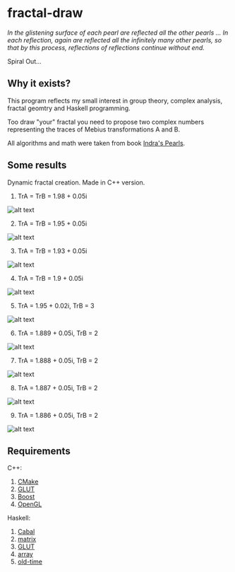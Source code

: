 # fractal-draw

*In the glistening surface of each pearl are reflected all the other pearls ... In each reflection, again are reflected all the infinitely many other pearls, so that by this process, reflections of reflections continue without end.*

Spiral Out...

## Why it exists?
This program reflects my small interest in group theory, complex analysis, fractal geomtry and Haskell programming.

Too draw "your" fractal you need to propose two complex numbers representing the traces of Mebius transformations A and B. 

All algorithms and math were taken from book [Indra's Pearls](https://en.wikipedia.org/wiki/Indra's_Pearls_(book)).

## Some results

Dynamic fractal creation. Made in C++ version.

1. TrA = TrB = 1.98 + 0.05i

![alt text](https://github.com/dkaravaev/fractal-draw/blob/master/C%2B%2B/results/ta%3Dtb%3D1.98%2B0.05.png)

2. TrA = TrB = 1.95 + 0.05i

![alt text](https://github.com/dkaravaev/fractal-draw/blob/master/C%2B%2B/results/ta%3Dtb%3D1.95%2B0.05.png)

3. TrA = TrB = 1.93 + 0.05i 

![alt text](https://github.com/dkaravaev/fractal-draw/blob/master/C%2B%2B/results/ta%3Dtb%3D1.93%2B0.05.png)

4. TrA = TrB = 1.9 + 0.05i

![alt text](https://github.com/dkaravaev/fractal-draw/blob/master/C%2B%2B/results/ta%3Dtb%3D1.9%2B0.05.png)

5. TrA = 1.95 + 0.02i, TrB = 3

![alt text](https://github.com/dkaravaev/fractal-draw/blob/master/C%2B%2B/results/ta%3D1.95%2B0.02tb%3D3.png)

6. TrA = 1.889 + 0.05i, TrB = 2

![alt text](https://github.com/dkaravaev/fractal-draw/blob/master/C%2B%2B/results/ta%3D1.889%2B0.05tb%3D2.png)

7. TrA = 1.888 + 0.05i, TrB = 2

![alt text](https://github.com/dkaravaev/fractal-draw/blob/master/C%2B%2B/results/ta%3D1.888%2B0.05tb%3D2.png)

8. TrA = 1.887 + 0.05i, TrB = 2

![alt text](https://github.com/dkaravaev/fractal-draw/blob/master/C%2B%2B/results/ta%3D1.887%2B0.05tb%3D2.png)

9. TrA = 1.886 + 0.05i, TrB = 2

![alt text](https://github.com/dkaravaev/fractal-draw/blob/master/C%2B%2B/results/ta%3D1.886%2B0.05tb%3D2.png)

## Requirements
C++:

1. [CMake](https://cmake.org/)
2. [GLUT](http://freeglut.sourceforge.net/)
3. [Boost](http://www.boost.org/)
4. [OpenGL](https://www.opengl.org/)

Haskell:

1. [Cabal](https://www.haskell.org/cabal/)
2. [matrix](https://hackage.haskell.org/package/matrix-0.3.5.0/docs/Data-Matrix.html)
3. [GLUT](https://hackage.haskell.org/package/GLUT)
4. [array](https://hackage.haskell.org/package/array-0.5.1.1/docs/Data-Array.html)
5. [old-time](https://hackage.haskell.org/package/old-time)

